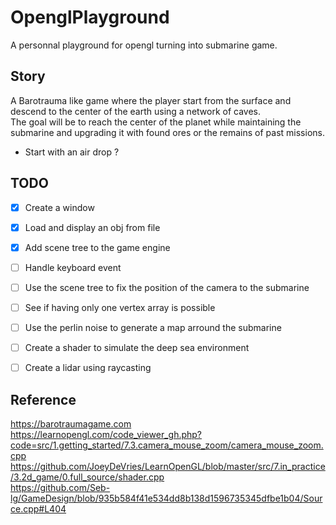 # OpenglPlayground
A personnal playground for opengl turning into submarine game.

## Story

A Barotrauma like game where the player start from the surface and descend to the center of the earth using a network of caves. \
The goal will be to reach the center of the planet while maintaining the submarine and upgrading it with found ores or the remains of past missions. 

- Start with an air drop ?

## TODO

- [X] Create a window 
- [X] Load and display an obj from file 
- [X] Add scene tree to the game engine
- [ ] Handle keyboard event
- [ ] Use the scene tree to fix the position of the camera to the submarine
- [ ] See if having only one vertex array is possible
- [ ] Use the perlin noise to generate a map arround the submarine
- [ ] Create a shader to simulate the deep sea environment
- [ ] Create a lidar using raycasting


## Reference
https://barotraumagame.com \
https://learnopengl.com/code_viewer_gh.php?code=src/1.getting_started/7.3.camera_mouse_zoom/camera_mouse_zoom.cpp \
https://github.com/JoeyDeVries/LearnOpenGL/blob/master/src/7.in_practice/3.2d_game/0.full_source/shader.cpp \
https://github.com/Seb-lg/GameDesign/blob/935b584f41e534dd8b138d1596735345dfbe1b04/Source.cpp#L404